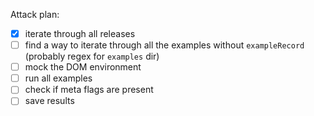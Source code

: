 Attack plan:
- [X] iterate through all releases
- [ ] find a way to iterate through all the examples without `exampleRecord` (probably regex for `examples` dir)
- [ ] mock the DOM environment
- [ ] run all examples
- [ ] check if meta flags are present
- [ ] save results
